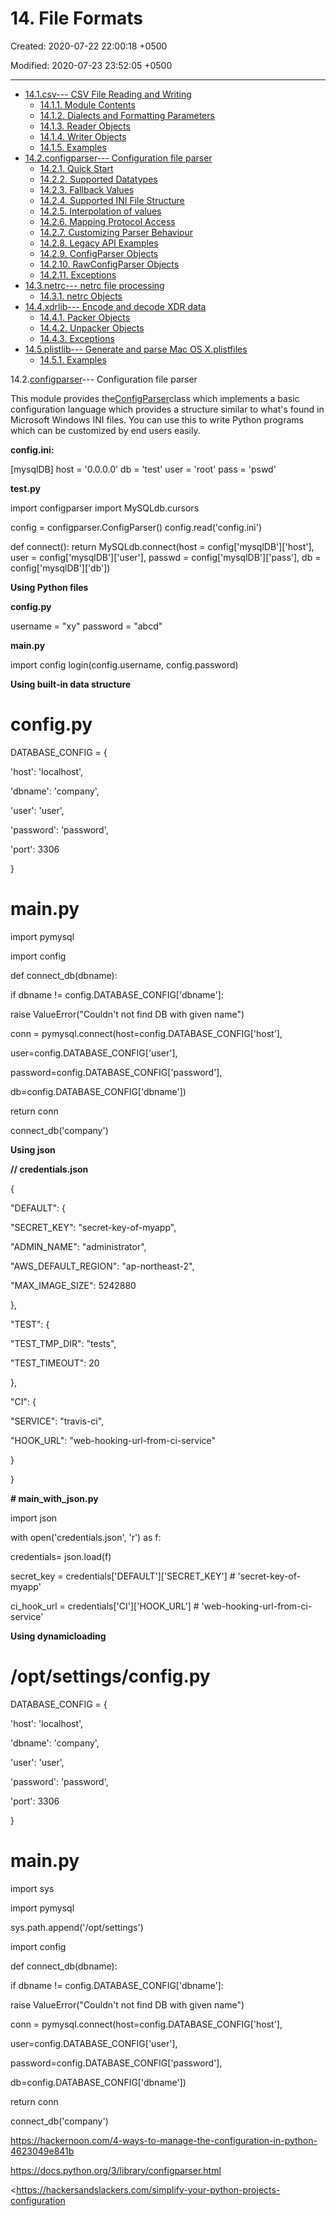 # 14. File Formats

Created: 2020-07-22 22:00:18 +0500

Modified: 2020-07-23 23:52:05 +0500

---
-   [14.1.csv--- CSV File Reading and Writing](https://docs.python.org/3.4/library/csv.html)
    -   [14.1.1. Module Contents](https://docs.python.org/3.4/library/csv.html#module-contents)
    -   [14.1.2. Dialects and Formatting Parameters](https://docs.python.org/3.4/library/csv.html#dialects-and-formatting-parameters)
    -   [14.1.3. Reader Objects](https://docs.python.org/3.4/library/csv.html#reader-objects)
    -   [14.1.4. Writer Objects](https://docs.python.org/3.4/library/csv.html#writer-objects)
    -   [14.1.5. Examples](https://docs.python.org/3.4/library/csv.html#examples)
-   [14.2.configparser--- Configuration file parser](https://docs.python.org/3.4/library/configparser.html)
    -   [14.2.1. Quick Start](https://docs.python.org/3.4/library/configparser.html#quick-start)
    -   [14.2.2. Supported Datatypes](https://docs.python.org/3.4/library/configparser.html#supported-datatypes)
    -   [14.2.3. Fallback Values](https://docs.python.org/3.4/library/configparser.html#fallback-values)
    -   [14.2.4. Supported INI File Structure](https://docs.python.org/3.4/library/configparser.html#supported-ini-file-structure)
    -   [14.2.5. Interpolation of values](https://docs.python.org/3.4/library/configparser.html#interpolation-of-values)
    -   [14.2.6. Mapping Protocol Access](https://docs.python.org/3.4/library/configparser.html#mapping-protocol-access)
    -   [14.2.7. Customizing Parser Behaviour](https://docs.python.org/3.4/library/configparser.html#customizing-parser-behaviour)
    -   [14.2.8. Legacy API Examples](https://docs.python.org/3.4/library/configparser.html#legacy-api-examples)
    -   [14.2.9. ConfigParser Objects](https://docs.python.org/3.4/library/configparser.html#configparser-objects)
    -   [14.2.10. RawConfigParser Objects](https://docs.python.org/3.4/library/configparser.html#rawconfigparser-objects)
    -   [14.2.11. Exceptions](https://docs.python.org/3.4/library/configparser.html#exceptions)
-   [14.3.netrc--- netrc file processing](https://docs.python.org/3.4/library/netrc.html)
    -   [14.3.1. netrc Objects](https://docs.python.org/3.4/library/netrc.html#netrc-objects)
-   [14.4.xdrlib--- Encode and decode XDR data](https://docs.python.org/3.4/library/xdrlib.html)
    -   [14.4.1. Packer Objects](https://docs.python.org/3.4/library/xdrlib.html#packer-objects)
    -   [14.4.2. Unpacker Objects](https://docs.python.org/3.4/library/xdrlib.html#unpacker-objects)
    -   [14.4.3. Exceptions](https://docs.python.org/3.4/library/xdrlib.html#exceptions)
-   [14.5.plistlib--- Generate and parse Mac OS X.plistfiles](https://docs.python.org/3.4/library/plistlib.html)
    -   [14.5.1. Examples](https://docs.python.org/3.4/library/plistlib.html#examples)



14.2.[configparser](https://docs.python.org/3.4/library/configparser.html#module-configparser)--- Configuration file parser

This module provides the[ConfigParser](https://docs.python.org/3.4/library/configparser.html#configparser.ConfigParser)class which implements a basic configuration language which provides a structure similar to what's found in Microsoft Windows INI files. You can use this to write Python programs which can be customized by end users easily.



**config.ini:**

[mysqlDB]
host = '0.0.0.0'
db = 'test'
user = 'root'
pass = 'pswd'



**test.py**

import configparser
import MySQLdb.cursors

config = configparser.ConfigParser()
config.read('config.ini')

def connect():
return MySQLdb.connect(host = config['mysqlDB']['host'],
user = config['mysqlDB']['user'],
passwd = config['mysqlDB']['pass'],
db = config['mysqlDB']['db'])



**Using Python files**

**config.py**

username = "xy"
password = "abcd"



**main.py**

import config
login(config.username, config.password)



**Using built-in data structure**

# config.py

DATABASE_CONFIG = {

'host': 'localhost',

'dbname': 'company',

'user': 'user',

'password': 'password',

'port': 3306

}



# main.py

import pymysql

import config



def connect_db(dbname):

if dbname != config.DATABASE_CONFIG['dbname']:

raise ValueError("Couldn't not find DB with given name")

conn = pymysql.connect(host=config.DATABASE_CONFIG['host'],

user=config.DATABASE_CONFIG['user'],

password=config.DATABASE_CONFIG['password'],

db=config.DATABASE_CONFIG['dbname'])

return conn



connect_db('company')



**Using json**

**// credentials.json**

{

"DEFAULT": {

"SECRET_KEY": "secret-key-of-myapp",

"ADMIN_NAME": "administrator",

"AWS_DEFAULT_REGION": "ap-northeast-2",

"MAX_IMAGE_SIZE": 5242880

},

"TEST": {

"TEST_TMP_DIR": "tests",

"TEST_TIMEOUT": 20

},

"CI": {

"SERVICE": "travis-ci",

"HOOK_URL": "web-hooking-url-from-ci-service"

}

}



**# main_with_json.py**

import json



with open('credentials.json', 'r') as f:

credentials= json.load(f)



secret_key = credentials['DEFAULT']['SECRET_KEY'] # 'secret-key-of-myapp'

ci_hook_url = credentials['CI']['HOOK_URL'] # 'web-hooking-url-from-ci-service'



**Using dynamicloading**

# /opt/settings/config.py

DATABASE_CONFIG = {

'host': 'localhost',

'dbname': 'company',

'user': 'user',

'password': 'password',

'port': 3306

}



# main.py

import sys

import pymysql



sys.path.append('/opt/settings')

import config



def connect_db(dbname):

if dbname != config.DATABASE_CONFIG['dbname']:

raise ValueError("Couldn't not find DB with given name")

conn = pymysql.connect(host=config.DATABASE_CONFIG['host'],

user=config.DATABASE_CONFIG['user'],

password=config.DATABASE_CONFIG['password'],

db=config.DATABASE_CONFIG['dbname'])

return conn



connect_db('company')



<https://hackernoon.com/4-ways-to-manage-the-configuration-in-python-4623049e841b>

<https://docs.python.org/3/library/configparser.html>

<https://hackersandslackers.com/simplify-your-python-projects-configuration

